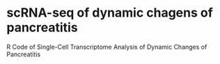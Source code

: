 # scRNA-seq of dynamic chagens of pancreatitis
R Code of  Single-Cell Transcriptome Analysis of Dynamic Changes of Pancreatitis
